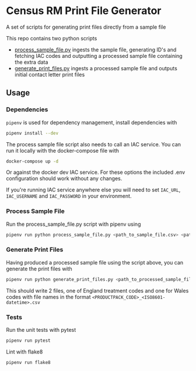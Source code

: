 # Census RM Print File Generator
A set of scripts for generating print files directly from a sample file

This repo contains two python scripts
 * [process_sample_file.py](/process_sample_file.py) ingests the sample file, generating ID's and fetching IAC codes and outputting a processed sample file containing the extra data
 * [generate_print_files.py](/generate_print_files.py) ingests a processed sample file and outputs initial contact letter print files 

## Usage

### Dependencies
`pipenv` is used for dependency management, install dependencies with
```bash
pipenv install --dev
```

The process sample file script also needs to call an IAC service. 
You can run it locally with the docker-compose file with 
```bash
docker-compose up -d
```

Or against the docker dev IAC service. For these options the included .env configuration should work without any changes.

If you're running IAC service anywhere else you will need to set `IAC_URL`, `IAC_USERNAME` and `IAC_PASSWORD` in your environment.
### Process Sample File
Run the process_sample_file.py script with pipenv using
```bash
pipenv run python process_sample_file.py <path_to_sample_file.csv> <path_to_write_output.csv>
```

### Generate Print Files
Having produced a processed sample file using the script above, you can generate the print files with
```bash
pipenv run python generate_print_files.py <path_to_processed_sample_file.csv> <path_to_directory_to_write_print_files/>
```

This should write 2 files, one of England treatment codes and one for Wales codes with file names in the format `<PRODUCTPACK_CODE>_<ISO8601-datetime>.csv`

### Tests
Run the unit tests with pytest
```bash
pipenv run pytest
```

Lint with flake8
```bash
pipenv run flake8
```
